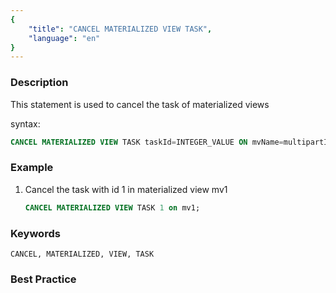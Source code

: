 ```yaml
---
{
    "title": "CANCEL MATERIALIZED VIEW TASK",
    "language": "en"
}
---
```


<!--
Licensed to the Apache Software Foundation (ASF) under one
or more contributor license agreements.  See the NOTICE file
distributed with this work for additional information
regarding copyright ownership.  The ASF licenses this file
to you under the Apache License, Version 2.0 (the
"License"); you may not use this file except in compliance
with the License.  You may obtain a copy of the License at

  http://www.apache.org/licenses/LICENSE-2.0

Unless required by applicable law or agreed to in writing,
software distributed under the License is distributed on an
"AS IS" BASIS, WITHOUT WARRANTIES OR CONDITIONS OF ANY
KIND, either express or implied.  See the License for the
specific language governing permissions and limitations
under the License.
-->

### Description

This statement is used to cancel the task of materialized views

syntax:

```sql
CANCEL MATERIALIZED VIEW TASK taskId=INTEGER_VALUE ON mvName=multipartIdentifier
```

### Example

1. Cancel the task with id 1 in materialized view mv1

    ```sql
    CANCEL MATERIALIZED VIEW TASK 1 on mv1;
    ```
   
### Keywords

    CANCEL, MATERIALIZED, VIEW, TASK

### Best Practice

